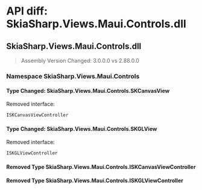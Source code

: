 # API diff: SkiaSharp.Views.Maui.Controls.dll

## SkiaSharp.Views.Maui.Controls.dll

> Assembly Version Changed: 3.0.0.0 vs 2.88.0.0

### Namespace SkiaSharp.Views.Maui.Controls

#### Type Changed: SkiaSharp.Views.Maui.Controls.SKCanvasView

Removed interface:

```csharp
ISKCanvasViewController
```


#### Type Changed: SkiaSharp.Views.Maui.Controls.SKGLView

Removed interface:

```csharp
ISKGLViewController
```


#### Removed Type SkiaSharp.Views.Maui.Controls.ISKCanvasViewController
#### Removed Type SkiaSharp.Views.Maui.Controls.ISKGLViewController

